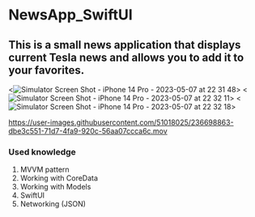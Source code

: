 # NewsApp_SwiftUI 

## This is a small news application that displays current Tesla news and allows you to add it to your favorites.

<![Simulator Screen Shot - iPhone 14 Pro - 2023-05-07 at 22 31 48](https://user-images.githubusercontent.com/51018025/236698843-10c8074c-c47e-46c7-ae3b-f946a896af36.png)> <![Simulator Screen Shot - iPhone 14 Pro - 2023-05-07 at 22 32 11](https://user-images.githubusercontent.com/51018025/236698847-e69bad7f-d085-4d71-b912-35988ee76a5b.png)>
<![Simulator Screen Shot - iPhone 14 Pro - 2023-05-07 at 22 32 18](https://user-images.githubusercontent.com/51018025/236698859-07218aab-0fb5-4c2b-b78b-6e147bf9e2b4.png)>




https://user-images.githubusercontent.com/51018025/236698863-dbe3c551-71d7-4fa9-920c-56aa07ccca6c.mov





### Used knowledge
1. MVVM pattern
2. Working with CoreData
3. Working with Models
4. SwiftUI
5. Networking (JSON)
